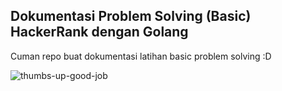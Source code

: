 ## Dokumentasi Problem Solving (Basic) HackerRank dengan Golang

Cuman repo buat dokumentasi latihan basic problem solving :D

![thumbs-up-good-job](https://github.com/RianIhsan/goBasicProblemSolving/assets/93025581/a985807e-82bc-4b3c-b344-fd796eced84c)
